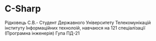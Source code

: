 # C-Sharp
Рідковець С.В.- Студент Державного Університету Телекомунікацій інституту Інформаційних технолоій, навчаюся на 121 спеціалізації (Програмна інженерія) Гупа ПД-21
